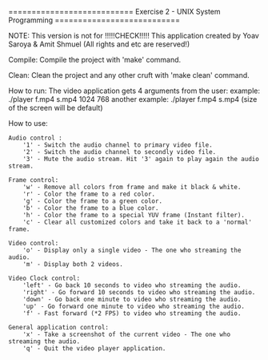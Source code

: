 =========================== Exercise 2 - UNIX System Programming ===========================

NOTE: This version is not for !!!!!CHECK!!!!!
This application created by Yoav Saroya & Amit Shmuel (All rights and etc are reserved!)

Compile:
	Compile the project with 'make' command.
	
Clean:
	Clean the project and any other cruft with 'make clean' command.
	
How to run:
	The video application gets 4 arguments from the user: <primary video_file_name>  <second video_file_name> <width> <height>
	example: ./player f.mp4 s.mp4 1024 768
	another example: ./player f.mp4 s.mp4 (size of the screen will be default)
	
How to use:

	Audio control :
		'1' - Switch the audio channel to primary video file.
		'2' - Switch the audio channel to secondly video file.
		'3' - Mute the audio stream. Hit '3' again to play again the audio stream.
	
	Frame control:
		'w' - Remove all colors from frame and make it black & white.
		'r' - Color the frame to a red color.
		'g' - Color the frame to a green color.
		'b' - Color the frame to a blue color.
		'h' - Color the frame to a special YUV frame (Instant filter).
		'c' - Clear all customized colors and take it back to a 'normal' frame.
	
	Video control:
		'o' - Display only a single video - The one who streaming the audio.
		'm' - Display both 2 videos.
	
	Video Clock control:
		'left' - Go back 10 seconds to video who streaming the audio.
		'right' - Go forward 10 seconds to video who streaming the audio.
		'down' - Go back one minute to video who streaming the audio.
		'up' - Go forward one minute to video who streaming the audio.
		'f' - Fast forward (*2 FPS) to video who streaming the audio.
	
	General application control:
		'x' - Take a screenshot of the current video - The one who streaming the audio.
		'q' - Quit the video player application.
	
